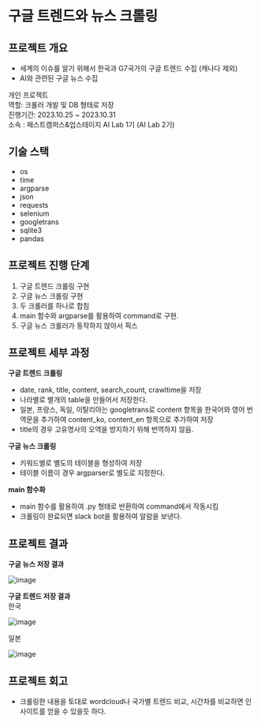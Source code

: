 # 구글 트렌드와 뉴스 크롤링  
## 프로젝트 개요

+ 세계의 이슈를 알기 위해서 한국과 G7국가의 구글 트렌드 수집 (캐나다 제외)  
+ AI와 관련된 구글 뉴스 수집  

개인 프로젝트   
역할: 크롤러 개발 및 DB 형태로 저장  
진행기간: 2023.10.25 ~ 2023.10.31  
소속 : 패스트캠퍼스&업스테이지 AI Lab 1기 (AI Lab 2기)  


## 기술 스택
+ os
+ time
+ argparse
+ json
+ requests
+ selenium
+ googletrans
+ sqlite3
+ pandas

## 프로젝트 진행 단계  

1. 구글 트렌드 크롤링 구현  
2. 구글 뉴스 크롤링 구현  
3. 두 크롤러를 하나로 합침  
4. main 함수와 argparse를 활용하여 command로 구현.  
5. 구글 뉴스 크롤러가 동작하지 않아서 픽스  

## 프로젝트 세부 과정  
**구글 트렌드 크롤링**  

+ date, rank, title, content, search_count, crawltime을 저장  
+ 나라별로 별개의 table을 만들어서 저장한다.  
+ 일본, 프랑스, 독일, 이탈리아는 googletrans로 content 항목을 한국어와 영어 번역문을 추가하여
content_ko, content_en 항목으로 추가하여 저장
+ title의 경우 고유명사의 오역을 방지하기 위해 번역하지 않음.  

**구글 뉴스 크롤링**  
+ 키워드별로 별도의 테이블을 형성하여 저장
+ 테이블 이름이 경우 argparser로 별도로 지정한다.  


**main 함수화**
+ main 함수를 활용하여 .py 형태로 반환하여 command에서 작동시킴  
+ 크롤링이 완료되면 slack bot을 활용하여 알람을 보낸다.  

## 프로젝트 결과  

**구글 뉴스 저장 결과**  

![image](https://github.com/kthnineone/kthnineone/tree/main/images/google_news_db.PNG)  

**구글 트렌드 저장 결과**  
한국  

![image](https://github.com/kthnineone/kthnineone/tree/main/images/google_trend_ko_db.PNG)  

일본  

![image](https://github.com/kthnineone/kthnineone/tree/main/images/google_trend_ja_db.PNG)  



## 프로젝트 회고  
+ 크롤링한 내용을 토대로 wordcloud나 국가별 트렌드 비교, 시간차를 비교하면 인사이트를 얻을 수 있을듯 하다.  

